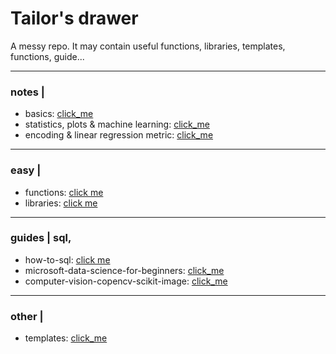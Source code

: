 # Tailor's drawer

A messy repo. It may contain useful functions, libraries, templates, functions, guide...

______________________
### **notes** |
* basics: [click_me](https://github.com/isi-mube/tailor-s-drawer/blob/main/notes/Week1%20-%20Notes%20-%20IMB.ipynb)
* statistics, plots & machine learning: [click_me](https://github.com/isi-mube/tailor-s-drawer/blob/main/notes/Week1%20-%20Notes%20-%20IMB.ipynb)
* encoding & linear regression metric: [click_me](shttps://github.com/isi-mube/tailor-s-drawer/blob/main/notes/Week2%20-%20Notes%20-%20IMB.ipynb)

______________________
### **easy** |
* functions: [click me](https://github.com/isi-mube/tailor-s-drawer/blob/main/easy/functions.py)
* libraries: [click me](https://github.com/isi-mube/tailor-s-drawer/blob/main/How-To-SQL.ipynb)

______________________
### **guides** | sql, 
* how-to-sql: [click me](https://github.com/isi-mube/tailor-s-drawer/blob/main/How-To-SQL.ipynb)
* microsoft-data-science-for-beginners: [click_me](https://github.com/isi-mube/tailor-s-drawer/tree/main/Data-Science-For-Beginners)
* computer-vision-copencv-scikit-image: [click_me](https://github.com/isi-mube/tailor-s-drawer/blob/main/ComputerVision/lines_edges_and_colors.ipynb)

______________________
### **other** |
* templates: [click_me](https://github.com/isi-mube/tailor-s-drawer/blob/main/data_template.ipynb)
